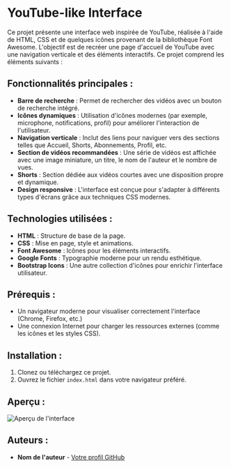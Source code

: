 # YouTube-like Interface

Ce projet présente une interface web inspirée de YouTube, réalisée à l'aide de HTML, CSS et de quelques icônes provenant de la bibliothèque Font Awesome. L'objectif est de recréer une page d'accueil de YouTube avec une navigation verticale et des éléments interactifs. Ce projet comprend les éléments suivants :

## Fonctionnalités principales :
- **Barre de recherche** : Permet de rechercher des vidéos avec un bouton de recherche intégré.
- **Icônes dynamiques** : Utilisation d'icônes modernes (par exemple, microphone, notifications, profil) pour améliorer l'interaction de l'utilisateur.
- **Navigation verticale** : Inclut des liens pour naviguer vers des sections telles que Accueil, Shorts, Abonnements, Profil, etc.
- **Section de vidéos recommandées** : Une série de vidéos est affichée avec une image miniature, un titre, le nom de l'auteur et le nombre de vues.
- **Shorts** : Section dédiée aux vidéos courtes avec une disposition propre et dynamique.
- **Design responsive** : L'interface est conçue pour s'adapter à différents types d'écrans grâce aux techniques CSS modernes.

## Technologies utilisées :
- **HTML** : Structure de base de la page.
- **CSS** : Mise en page, style et animations.
- **Font Awesome** : Icônes pour les éléments interactifs.
- **Google Fonts** : Typographie moderne pour un rendu esthétique.
- **Bootstrap Icons** : Une autre collection d'icônes pour enrichir l'interface utilisateur.

## Prérequis :
- Un navigateur moderne pour visualiser correctement l'interface (Chrome, Firefox, etc.)
- Une connexion Internet pour charger les ressources externes (comme les icônes et les styles CSS).

## Installation :
1. Clonez ou téléchargez ce projet.
2. Ouvrez le fichier `index.html` dans votre navigateur préféré.

## Aperçu :
![Aperçu de l'interface](./assets/screenshot.png)

## Auteurs :
- **Nom de l'auteur** - [Votre profil GitHub](https://github.com/yourusername)
